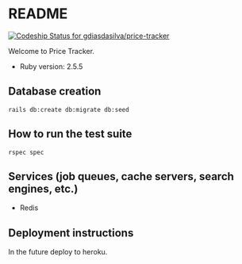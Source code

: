 # README

[![Codeship Status for gdiasdasilva/price-tracker](https://app.codeship.com/projects/4f9aa7c0-3326-0138-cd31-265415f14eb5/status?branch=master)](https://app.codeship.com/projects/385596)

Welcome to Price Tracker.

* Ruby version: 2.5.5

## Database creation

`rails db:create db:migrate db:seed`

## How to run the test suite

`rspec spec`

## Services (job queues, cache servers, search engines, etc.)

* Redis

## Deployment instructions

In the future deploy to heroku.
